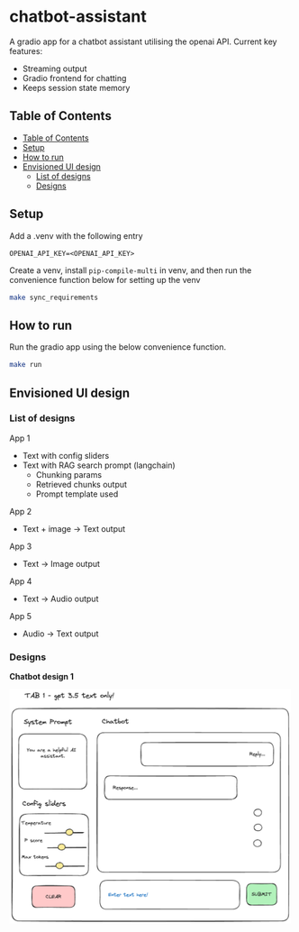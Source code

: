 # chatbot-assistant

A gradio app for a chatbot assistant utilising the openai API. Current key features:

- Streaming output
- Gradio frontend for chatting
- Keeps session state memory

## Table of Contents

- [Table of Contents](#table-of-contents)
- [Setup](#setup)
- [How to run](#how-to-run)
- [Envisioned UI design](#envisioned-ui-design)
  - [List of designs](#list-of-designs)
  - [Designs](#designs)

## Setup

Add a .venv with the following entry

```
OPENAI_API_KEY=<OPENAI_API_KEY>
```

Create a venv, install `pip-compile-multi` in venv, and then run the convenience function below for setting up the venv

```bash
make sync_requirements
```

## How to run

Run the gradio app using the below convenience function.

```bash
make run
```

## Envisioned UI design

### List of designs

App 1

- Text with config sliders
- Text with RAG search prompt (langchain)
  - Chunking params
  - Retrieved chunks output
  - Prompt template used

App 2

- Text + image -> Text output

App 3

- Text -> Image output

App 4

- Text -> Audio output

App 5

- Audio -> Text output

### Designs

**Chatbot design 1**

<img src="./assets/excalidraw/chatbot-design-1-text.excalidraw.png" width="500">
